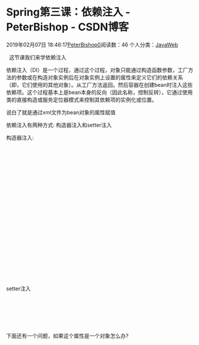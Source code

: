# Spring第三课：依赖注入 - PeterBishop - CSDN博客





2019年02月07日 18:46:17[PeterBishop0](https://me.csdn.net/qq_40061421)阅读数：46
个人分类：[JavaWeb](https://blog.csdn.net/qq_40061421/article/category/8534452)









  这节课我们来学依赖注入



依赖注入（DI）是一个过程，通过这个过程，对象只能通过构造函数参数，工厂方法的参数或在构造对象实例后在对象实例上设置的属性来定义它们的依赖关系（即，它们使用的其他对象）。从工厂方法返回。然后容器在创建bean时注入这些依赖项。这个过程基本上是bean本身的反向（因此名称，控制反转），它通过使用类的直接构造或服务定位器模式来控制其依赖项的实例化或位置。



说白了就是通过xml文件为bean对象的属性赋值



依赖注入有两种方式: 构造器注入和setter注入



构造器注入:
<bean id="student" class="com.ioc.bean.Student">

    <!--基于构造器的注入方式，通过constructor-arg标签来注入-->

    <!--public Student(int id, String name, int age)-->

    <!--在使用构造器注入方式时要注意配置的参数的顺序必须符合构造器里参数的声明顺序-->

    <constructor-arg value="1001"></constructor-arg>

    <constructor-arg value="xiaoye"></constructor-arg>

    <constructor-arg value="20"></constructor-arg>

</bean>



<!--<!–下面演示如果不按构造器声明顺序正确的配置会出现的情况一–>-->

<!--<bean id="student_error" class="com.ioc.bean.Student">-->

    <!--<constructor-arg value="xiaoye"></constructor-arg>-->

    <!--<constructor-arg value="1001"></constructor-arg>-->

    <!--<constructor-arg value="20"></constructor-arg>-->

<!--</bean>-->

<!--<!–因为无法将String转为int所以会直接报错–>-->



<!--<!–下面演示如果不按构造器声明顺序正确的配置会出现的情况二–>-->

<!--<bean id="student_error" class="com.ioc.bean.Student">-->

    <!--<constructor-arg value="20"></constructor-arg>-->

    <!--<constructor-arg value="xiaoye"></constructor-arg>-->

    <!--<constructor-arg value="1001"></constructor-arg>-->

<!--</bean>-->

<!--<!–此种情况虽然可以正常运行，但id为20且age为1001,这显然比上一个更无法接受，因为这玩意不叫error，叫bug–>-->


setter注入
<!--看官方文档可以看到setter注入使用到的标签是property-->

<bean id="studentBySetter" class="com.ioc.bean.Student">

    <property name="id" value="1001"></property>

    <property name="age" value="20"></property>

    <property name="name" value="xiaoye"></property>

</bean>

<!--使用property需要知道name，注意，这个name不是属性名，而是setXxx()方法的Xxx的首字母小写-->


下面还有一个问题，如果这个属性是一个对象怎么办?
<bean id="xiaohong" class="com.ioc.bean.Student">

    <property name="name" value="xiaohong"></property>

    <property name="lover" ref="xiaoming"></property>

    <!--使用ref标签可以注入对象，ref的属性值是配置的一个bean的id-->

</bean>




